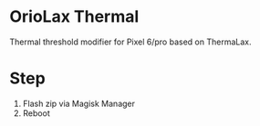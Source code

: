 # OrioLax Thermal

Thermal threshold modifier for Pixel 6/pro based on ThermaLax.



# Step
1. Flash zip via Magisk Manager
2. Reboot
